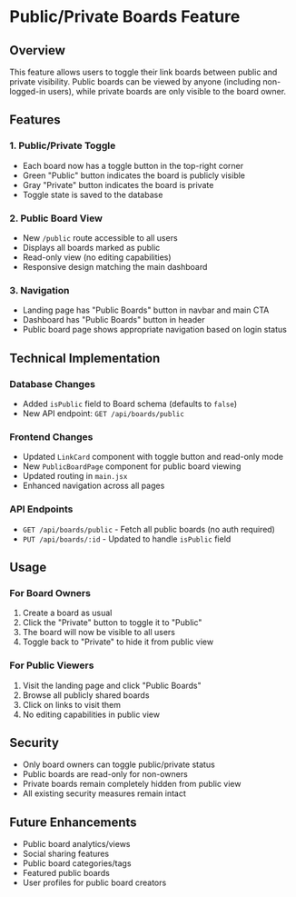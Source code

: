 # Public/Private Boards Feature

## Overview
This feature allows users to toggle their link boards between public and private visibility. Public boards can be viewed by anyone (including non-logged-in users), while private boards are only visible to the board owner.

## Features

### 1. Public/Private Toggle
- Each board now has a toggle button in the top-right corner
- Green "Public" button indicates the board is publicly visible
- Gray "Private" button indicates the board is private
- Toggle state is saved to the database

### 2. Public Board View
- New `/public` route accessible to all users
- Displays all boards marked as public
- Read-only view (no editing capabilities)
- Responsive design matching the main dashboard

### 3. Navigation
- Landing page has "Public Boards" button in navbar and main CTA
- Dashboard has "Public Boards" button in header
- Public board page shows appropriate navigation based on login status

## Technical Implementation

### Database Changes
- Added `isPublic` field to Board schema (defaults to `false`)
- New API endpoint: `GET /api/boards/public`

### Frontend Changes
- Updated `LinkCard` component with toggle button and read-only mode
- New `PublicBoardPage` component for public board viewing
- Updated routing in `main.jsx`
- Enhanced navigation across all pages

### API Endpoints
- `GET /api/boards/public` - Fetch all public boards (no auth required)
- `PUT /api/boards/:id` - Updated to handle `isPublic` field

## Usage

### For Board Owners
1. Create a board as usual
2. Click the "Private" button to toggle it to "Public"
3. The board will now be visible to all users
4. Toggle back to "Private" to hide it from public view

### For Public Viewers
1. Visit the landing page and click "Public Boards"
2. Browse all publicly shared boards
3. Click on links to visit them
4. No editing capabilities in public view

## Security
- Only board owners can toggle public/private status
- Public boards are read-only for non-owners
- Private boards remain completely hidden from public view
- All existing security measures remain intact

## Future Enhancements
- Public board analytics/views
- Social sharing features
- Public board categories/tags
- Featured public boards
- User profiles for public board creators 